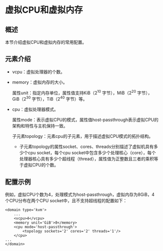 # 虚拟CPU和虚拟内存<a name="ZH-CN_TOPIC_0184192749"></a>

## 概述<a name="section1023314510213"></a>

本节介绍虚拟CPU和虚拟内存的常用配置。

## 元素介绍<a name="section9646175951313"></a>

-   vcpu：虚拟处理器的个数。
-   memory：虚拟内存的大小。

    属性unit：指定内存单位，属性值支持KiB（2<sup>10</sup>  字节），MiB（2<sup>20</sup>  字节），GiB（2<sup>30</sup>  字节），TiB（2<sup>40</sup>  字节）等。

-   cpu：虚拟处理器模式。

    属性mode：表示虚拟CPU的模式，属性值host-passthrough表示虚拟CPU的架构和特性与主机保持一致。

    子元素topology：元素cpu的子元素，用于描述虚拟CPU模式的拓扑结构。

    -   子元素topology的属性socket、cores、threads分别描述了虚拟机具有多少个cpu socket，每个cpu socket中包含多少个处理核心（core），每个处理器核心具有多少个超线程（thread），属性值为正整数且三者的乘积等于虚拟CPU的个数。


## 配置示例<a name="section10403123219155"></a>

例如，虚拟CPU个数为4，处理模式为host-passthrough，虚拟内存为8GiB，4个CPU分布在两个CPU socket中，且不支持超线程的配置如下：

```
<domain type='kvm'>
    ...
    <vcpu>4</vcpu>
    <memory unit='GiB'>8</memory>
    <cpu mode='host-passthrough'>
        <topology sockets='2' cores='2' threads='1'/>
    </cpu>
...
</domain>
```

